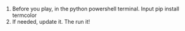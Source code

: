 1. Before you play, in the python powershell terminal. Input pip install termcolor
2. If needed, update it. The run it!
